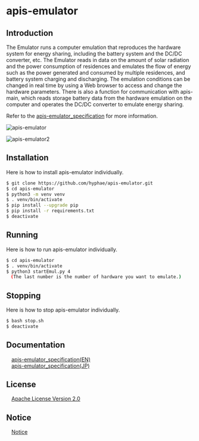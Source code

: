 # apis-emulator

## Introduction
The Emulator runs a computer emulation that reproduces the hardware system for energy sharing, including the battery system and the DC/DC converter, etc. The Emulator reads in data on the amount of solar radiation and the power consumption of residences and emulates the flow of energy such as the power generated and consumed by multiple residences, and battery system charging and discharging. The emulation conditions can be changed in real time by using a Web browser to access and change the hardware parameters. There is also a function for communication with apis-main, which reads storage battery data from the hardware emulation on the computer and operates the DC/DC converter to emulate energy sharing.

Refer to the [apis-emulator_specification](#anchor1)  for more information.

![apis-emulator](https://user-images.githubusercontent.com/71874910/94903858-60973700-04d5-11eb-8d60-c0bdbbec9b4a.PNG)

![apis-emulator2](https://user-images.githubusercontent.com/71874910/94904048-ace27700-04d5-11eb-9dec-f144644dbf44.PNG)


## Installation
Here is how to install apis-emulator individually.  

```bash
$ git clone https://github.com/hyphae/apis-emulator.git
$ cd apis-emulator
$ python3 -m venv venv 
$ . venv/bin/activate
$ pip install --upgrade pip
$ pip install -r requirements.txt
$ deactivate
```

## Running
Here is how to run apis-emulator individually.  

```bash
$ cd apis-emulator
$ . venv/bin/activate
$ python3 startEmul.py 4
　(The last number is the number of hardware you want to emulate.)
```

## Stopping
Here is how to stop apis-emulator individually.  

```bash
$ bash stop.sh
$ deactivate
```
<a id="anchor1"></a>
## Documentation
&emsp;[apis-emulator_specification(EN)](https://github.com/hyphae/apis-emulator/blob/master/doc/en/apis-emulator_specification_en.md)  
&emsp;[apis-emulator_specification(JP)](https://github.com/hyphae/apis-emulator/blob/master/doc/jp/apis-emulator_specification.md)


## License
&emsp;[Apache License Version 2.0](https://github.com/hyphae/apis-emulator/blob/master/LICENSE)

## Notice
&emsp;[Notice](https://github.com/oes-github/apis-emulator/blob/master/NOTICE.md)
